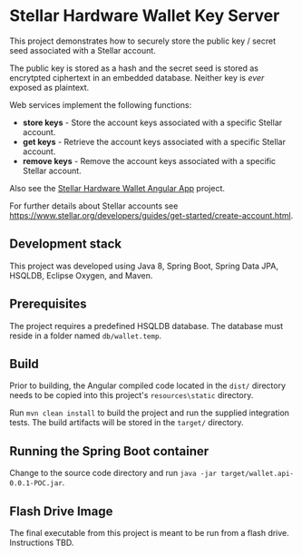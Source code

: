 # Stellar Hardware Wallet Key Server 

This project demonstrates how to securely store the public key / secret seed associated with a Stellar account.  
 
The public key is stored as a hash and the secret seed is stored as encrytpted ciphertext in an embedded database. Neither key is _ever_ exposed as plaintext.

Web services implement the following functions:
- **store keys** -  Store the account keys associated with a specific Stellar account.
- **get keys** - Retrieve the account keys associated with a specific Stellar account.
- **remove keys** - Remove the account keys associated with a specific Stellar account.

Also see the [Stellar Hardware Wallet Angular App](https://github.com/programming4phone/StellarHardwareWalletNgApp "Stellar Hardware Wallet Angular App") project.

For further details about Stellar accounts see <https://www.stellar.org/developers/guides/get-started/create-account.html>.

## Development stack

This project was developed using Java 8, Spring Boot, Spring Data JPA, HSQLDB, Eclipse Oxygen, and Maven. 

## Prerequisites

The project requires a predefined HSQLDB database. The database must reside in a folder named `db/wallet.temp`.

## Build

Prior to building, the Angular compiled code located in the `dist/` directory needs to be copied into this project's `resources\static` directory.

Run `mvn clean install` to build the project and run the supplied integration tests. The build artifacts will be stored in the `target/` directory. 

## Running the Spring Boot container
Change to the source code directory and run `java -jar target/wallet.api-0.0.1-POC.jar`.

## Flash Drive Image
The final executable from this project is meant to be run from a flash drive. Instructions TBD.
